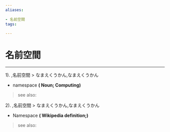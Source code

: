 ```yaml
---
aliases:
    
- 名前空間
tags:
    
---
```


# 名前空間
---
1).
,名前空間 > なまえくうかん,なまえくうかん

- namespace
**( Noun; Computing)**
> see also: 
            
2).
,名前空間 > なまえくうかん,なまえくうかん

- Namespace
**( Wikipedia definition;)**
> see also: 
            